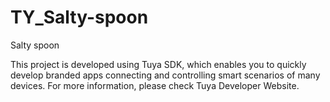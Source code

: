 # TY_Salty-spoon
Salty spoon

This project is developed using Tuya SDK, which enables you to quickly develop branded apps connecting and controlling smart scenarios of many devices. 
For more information, please check Tuya Developer Website. 
